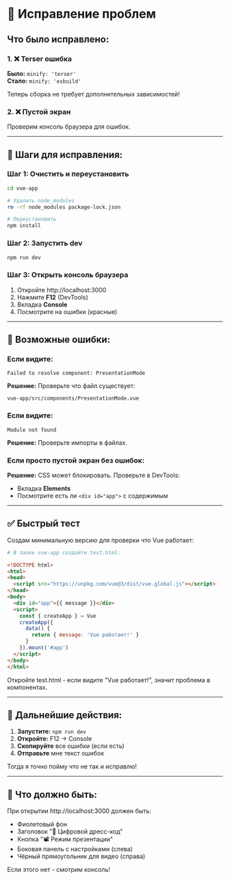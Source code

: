 # 🔧 Исправление проблем

## Что было исправлено:

### 1. ❌ Terser ошибка
**Было:** `minify: 'terser'`  
**Стало:** `minify: 'esbuild'`

Теперь сборка не требует дополнительных зависимостей!

### 2. ❌ Пустой экран
Проверим консоль браузера для ошибок.

---

## 🚀 Шаги для исправления:

### Шаг 1: Очистить и переустановить

```bash
cd vue-app

# Удалить node_modules
rm -rf node_modules package-lock.json

# Переустановить
npm install
```

### Шаг 2: Запустить dev

```bash
npm run dev
```

### Шаг 3: Открыть консоль браузера

1. Откройте http://localhost:3000
2. Нажмите **F12** (DevTools)
3. Вкладка **Console**
4. Посмотрите на ошибки (красные)

---

## 🐛 Возможные ошибки:

### Если видите:
```
Failed to resolve component: PresentationMode
```

**Решение:** Проверьте что файл существует:
```
vue-app/src/components/PresentationMode.vue
```

### Если видите:
```
Module not found
```

**Решение:** Проверьте импорты в файлах.

### Если просто пустой экран без ошибок:

**Решение:** CSS может блокировать. Проверьте в DevTools:
- Вкладка **Elements**
- Посмотрите есть ли `<div id="app">` с содержимым

---

## ✅ Быстрый тест

Создам минимальную версию для проверки что Vue работает:

```bash
# В папке vue-app создайте test.html:
```

```html
<!DOCTYPE html>
<html>
<head>
  <script src="https://unpkg.com/vue@3/dist/vue.global.js"></script>
</head>
<body>
  <div id="app">{{ message }}</div>
  <script>
    const { createApp } = Vue
    createApp({
      data() {
        return { message: 'Vue работает!' }
      }
    }).mount('#app')
  </script>
</body>
</html>
```

Откройте test.html - если видите "Vue работает!", значит проблема в компонентах.

---

## 🔧 Дальнейшие действия:

1. **Запустите:** `npm run dev`
2. **Откройте:** F12 → Console
3. **Скопируйте** все ошибки (если есть)
4. **Отправьте** мне текст ошибок

Тогда я точно пойму что не так и исправлю!

---

## 📸 Что должно быть:

При открытии http://localhost:3000 должен быть:
- Фиолетовый фон
- Заголовок "🎥 Цифровой дресс-код"
- Кнопка "📽️ Режим презентации"
- Боковая панель с настройками (слева)
- Чёрный прямоугольник для видео (справа)

Если этого нет - смотрим консоль!

